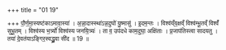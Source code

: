 +++
title = "01 19"

+++
पौ॒र्ण॒मा॒स्यष्ट॑काऽमावा॒स्या॑ । अ॒न्ना॒दास्स्था॑ऽन्न॒दुघो॑ यु॒ष्मासु॑ । इ॒दम॒न्तः । विश्व॑य्ँय॒क्षव्ँ विश्व॑म्भू॒तव्ँ विश्वँ॑ सुभू॒तम् ।  विश्व॑स्य भ॒र्त्र्यो॑ विश्व॑स्य जनयि॒त्र्यः॑ । ता व॒ उप॑दधे काम॒दुघा॒ अक्षि॑ताः । प्र॒जाप॑तिस्त्वा सादयतु ।  तया॑ दे॒वत॑याऽङ्गिर॒स्वद्ध्रु॒वा सी॑द ॥ 19 ॥

